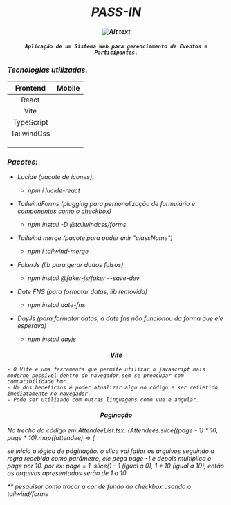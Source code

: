 <h1 align="center"><i>PASS-IN </h1>

<h4 align="center">  
	
![Alt text](https://github.com/JuCouto/PassIn-nlwUniteReact/assets/100319483/e8351a7c-d197-47ad-8563-9a4838abec4e)

</h4>

<h4 align="center">  
	
	Aplicação de um Sistema Web para gerenciamento de Eventos e Participantes.

</h4>

### Tecnologias utilizadas.

|  Frontend   | Mobile |
| :---------: | :----: |
|    React    |        |
|    Vite     |        |
| TypeScript  |        |
| TailwindCss |        |
|             |        |
|             |        |
|             |        |

### Pacotes:

- Lucide (pacote de ícones):

  - npm i lucide-react

- TailwindForms (plugging para pernonalização de formulário e componentes como o checkbox)

  - npm install -D @tailwindcss/forms

- Tailwind merge (pacote para poder unir "className")

  - npm i tailwind-merge

- FakerJs (lib para gerar dados falsos)

  - npm install @faker-js/faker --save-dev

- Date FNS (para formatar datas, lib removida)

  - npm install date-fns

- DayJs (para formatar datas, a date fns não funcionou da forma que ele esperava)
  - npm install dayjs

<h4 align="center">  Vite </h4>

    - O Vite é uma ferramenta que permite utilizar o javascript mais moderno possível dentro do navegador,sem se preocupar com compatibilidade hmr.
    - Um dos benefícios é poder atualizar algo no código e ser refletido imediatamente no navegador.
    - Pode ser utilizado com outras linguagens como vue e angular.

<h4 align="center">  Paginação </h4>

No trecho do código em AttendeeList.tsx:
{Attendees.slice((page - 1) * 10, page * 10).map((attendee) => {

se inicia a lógica de páginação. o slice vai fatiar os arquivos seguindo a regra recebida como parâmetro, ele pega page -1 e depois multiplica o page por 10.
por ex: page = 1. slice(1 - 1 (igual a 0), 1 \* 10 (igual a 10), então os arquivos apresentados serão de 1 a 10.

\*\* pesquisar como trocar a cor de fundo do checkbox usando o tailwind/forms
